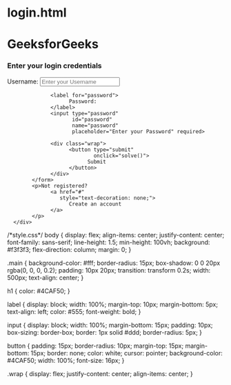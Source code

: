 # login.html
<!DOCTYPE html>
<html>

<head>
      <title>HTML Login Form</title>
      <link rel="stylesheet" href="style.css">
</head>

<body>
      <div class="main">
            <h1>GeeksforGeeks</h1>
            <h3>Enter your login credentials</h3>
            <form action="">
                  <label for="first">
                        Username:
                  </label>
                  <input type="text" 
                         id="first" 
                         name="first" 
                         placeholder="Enter your Username" required>

                  <label for="password">
                        Password:
                  </label>
                  <input type="password"
                         id="password" 
                         name="password"
                         placeholder="Enter your Password" required>

                  <div class="wrap">
                        <button type="submit"
                                onclick="solve()">
                              Submit
                        </button>
                  </div>
            </form>
            <p>Not registered?
                  <a href="#"
                     style="text-decoration: none;">
                        Create an account
                  </a>
            </p>
      </div>
</body>

</html>
/*style.css*/
body {
    display: flex;
    align-items: center;
    justify-content: center;
    font-family: sans-serif;
    line-height: 1.5;
    min-height: 100vh;
    background: #f3f3f3;
    flex-direction: column;
    margin: 0;
}

.main {
    background-color: #fff;
    border-radius: 15px;
    box-shadow: 0 0 20px rgba(0, 0, 0, 0.2);
    padding: 10px 20px;
    transition: transform 0.2s;
    width: 500px;
    text-align: center;
}

h1 {
    color: #4CAF50;
}

label {
    display: block;
    width: 100%;
    margin-top: 10px;
    margin-bottom: 5px;
    text-align: left;
    color: #555;
    font-weight: bold;
}


input {
    display: block;
    width: 100%;
    margin-bottom: 15px;
    padding: 10px;
    box-sizing: border-box;
    border: 1px solid #ddd;
    border-radius: 5px;
}

button {
    padding: 15px;
    border-radius: 10px;
    margin-top: 15px;
    margin-bottom: 15px;
    border: none;
    color: white;
    cursor: pointer;
    background-color: #4CAF50;
    width: 100%;
    font-size: 16px;
}

.wrap {
    display: flex;
    justify-content: center;
    align-items: center;
}

